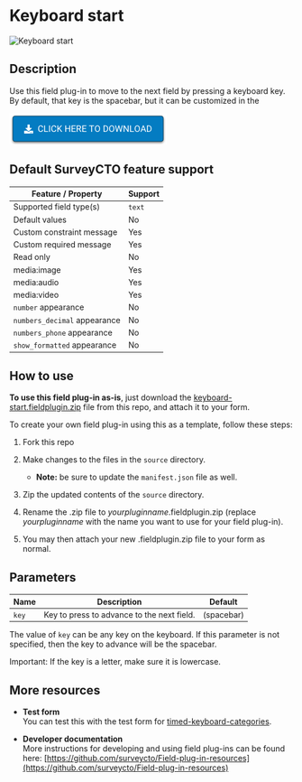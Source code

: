 # Keyboard start

![Keyboard start](extras/extra-buttons.png)

## Description

Use this field plug-in to move to the next field by pressing a keyboard key. By default, that key is the spacebar, but it can be customized in the 

[![Download now](extras/readme-images/download-button.png)](https://github.com/surveycto/timed-keyboard-categories/raw/master/timed-keyboard-categories.fieldplugin.zip)

## Default SurveyCTO feature support

| Feature / Property | Support |
| --- | --- |
| Supported field type(s) | `text`|
| Default values | No |
| Custom constraint message | Yes |
| Custom required message | Yes |
| Read only | No |
| media:image | Yes |
| media:audio | Yes |
| media:video | Yes |
| `number` appearance | No |
| `numbers_decimal` appearance | No |
| `numbers_phone` appearance | No |
| `show_formatted` appearance | No |

## How to use

**To use this field plug-in as-is**, just download the [keyboard-start.fieldplugin.zip](keyboard-start.fieldplugin.zip) file from this repo, and attach it to your form.

To create your own field plug-in using this as a template, follow these steps:

1. Fork this repo
1. Make changes to the files in the `source` directory.

    * **Note:** be sure to update the `manifest.json` file as well.

1. Zip the updated contents of the `source` directory.
1. Rename the .zip file to *yourpluginname*.fieldplugin.zip (replace *yourpluginname* with the name you want to use for your field plug-in).
1. You may then attach your new .fieldplugin.zip file to your form as normal.

## Parameters

|Name|Description|Default|
|---|---|---|
|`key`|Key to press to advance to the next field.|(spacebar)|

The value of `key` can be any key on the keyboard. If this parameter is not specified, then the key to advance will be the spacebar.

Important: If the key is a letter, make sure it is lowercase.

## More resources

* **Test form**  
You can test this with the test form for [timed-keyboard-categories](https://github.com/surveycto/timed-keyboard-categories).

* **Developer documentation**  
More instructions for developing and using field plug-ins can be found here: [https://github.com/surveycto/Field-plug-in-resources](https://github.com/surveycto/Field-plug-in-resources)
